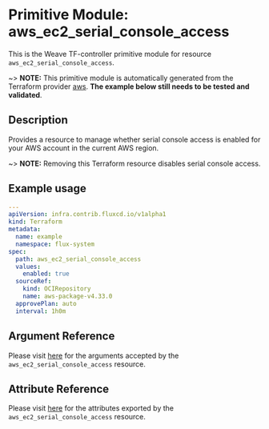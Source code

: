 
# Primitive Module: aws_ec2_serial_console_access

This is the Weave TF-controller primitive module for resource `aws_ec2_serial_console_access`.

~> **NOTE:** This primitive module is automatically generated from the Terraform provider [aws](https://registry.terraform.io/providers/hashicorp/aws/latest/docs/resources/ec2_serial_console_access). **The example below still needs to be tested and validated**.

## Description

Provides a resource to manage whether serial console access is enabled for your AWS account in the current AWS region.

~> **NOTE:** Removing this Terraform resource disables serial console access.

## Example usage

```yaml
---
apiVersion: infra.contrib.fluxcd.io/v1alpha1
kind: Terraform
metadata:
  name: example
  namespace: flux-system
spec:
  path: aws_ec2_serial_console_access
  values:
    enabled: true
  sourceRef:
    kind: OCIRepository
    name: aws-package-v4.33.0
  approvePlan: auto
  interval: 1h0m
```

## Argument Reference

Please visit [here](https://registry.terraform.io/providers/hashicorp/aws/latest/docs/resources/ec2_serial_console_access#argument-reference) for the arguments accepted by the `aws_ec2_serial_console_access` resource.

## Attribute Reference

Please visit [here](https://registry.terraform.io/providers/hashicorp/aws/latest/docs/resources/ec2_serial_console_access#attributes-reference) for the attributes exported by the `aws_ec2_serial_console_access` resource.
